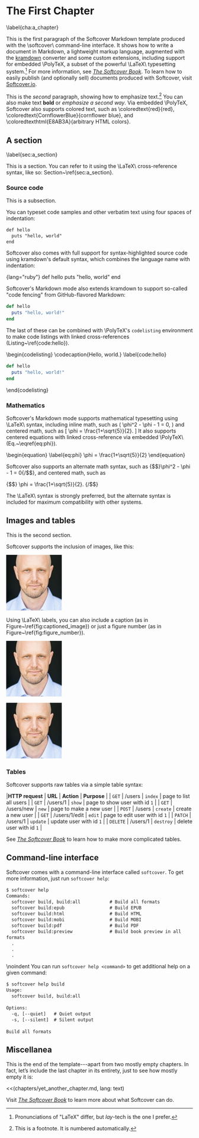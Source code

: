 # The First Chapter
\label{cha:a_chapter}

This is the first paragraph of the Softcover Markdown template produced with the \softcover\ command-line interface. It shows how to write a document in Markdown, a lightweight markup language, augmented with the [kramdown](http://kramdown.gettalong.org/) converter and some custom extensions, including support for embedded \PolyTeX, a subset of the powerful \LaTeX\ typesetting system.[^pronunciation] For more information, see [*The Softcover Book*](http://manual.softcover.io/book). To learn how to easily publish (and optionally sell) documents produced with Softcover, visit [Softcover.io](http://softcover.io/).

This is the *second* paragraph, showing how to emphasize text.[^sample-footnote] You can also make text **bold** or _emphasize a second way_. Via embedded \PolyTeX, Softcover also supports colored text, such as \coloredtext{red}{red}, \coloredtext{CornflowerBlue}{cornflower blue}, and \coloredtexthtml{E8AB3A}{arbitrary HTML colors}.

## A section
\label{sec:a_section}

This is a section. You can refer to it using the \LaTeX\ cross-reference syntax, like so: Section~\ref{sec:a_section}.

### Source code

This is a subsection.

You can typeset code samples and other verbatim text using four spaces of indentation:

    def hello
      puts "hello, world"
    end

Softcover also comes with full support for syntax-highlighted source code using kramdown's default syntax, which combines the language name with indentation:

{lang="ruby"}
    def hello
      puts "hello, world"
    end

Softcover's Markdown mode also extends kramdown to support so-called "code fencing" from GitHub-flavored Markdown:

```ruby
def hello
  puts "hello, world!"
end
```

The last of these can be combined with \PolyTeX's `codelisting` environment to make code listings with linked cross-references (Listing~\ref{code:hello}).

\begin{codelisting}
\codecaption{Hello, world.}
\label{code:hello}
```ruby
def hello
  puts "hello, world!"
end
```
\end{codelisting}


### Mathematics

Softcover's Markdown mode supports mathematical typesetting using \LaTeX\ syntax, including inline math, such as \( \phi^2 - \phi - 1 = 0, \) and centered math, such as
\[ \phi = \frac{1+\sqrt{5}}{2}. \]
It also supports centered equations with linked cross-reference via embedded \PolyTeX\ (Eq.~\eqref{eq:phi}).

\begin{equation}
\label{eq:phi}
\phi = \frac{1+\sqrt{5}}{2}
\end{equation}

Softcover also supports an alternate math syntax, such as {$$}\phi^2 - \phi - 1 = 0{/$$}, and centered math, such as

{$$}
\phi = \frac{1+\sqrt{5}}{2}.
{/$$}

The \LaTeX\ syntax is strongly preferred, but the alternate syntax is included for maximum compatibility with other systems.

## Images and tables

This is the second section.

Softcover supports the inclusion of images, like this:

![Some dude.](images/figures/01_michael_hartl_headshot.jpg)

Using \LaTeX\ labels, you can also include a caption (as in Figure~\ref{fig:captioned_image}) or just a figure number (as in Figure~\ref{fig:figure_number}).

![Some dude.\label{fig:captioned_image}](images/figures/01_michael_hartl_headshot.jpg)

![\label{fig:figure_number}](images/figures/01_michael_hartl_headshot.jpg)

### Tables

Softcover supports raw tables via a simple table syntax:

|**HTTP request** | **URL** | **Action** | **Purpose** |
| `GET` | /users | `index` | page to list all users |
| `GET` | /users/1 | `show` | page to show user with id `1` |
| `GET` | /users/new | `new` | page to make a new user |
| `POST` | /users | `create` | create a new user |
| `GET` | /users/1/edit | `edit` | page to edit user with id `1` |
| `PATCH` | /users/1 | `update` | update user with id `1` |
| `DELETE` | /users/1 | `destroy` | delete user with id `1` |

See [*The Softcover Book*](http://manual.softcover.io/book/softcover_markdown#sec-embedded_tabular_and_tables) to learn how to make more complicated tables.

## Command-line interface

Softcover comes with a command-line interface called `softcover`. To get more information, just run `softcover help`:

```console
$ softcover help
Commands:
  softcover build, build:all           # Build all formats
  softcover build:epub                 # Build EPUB
  softcover build:html                 # Build HTML
  softcover build:mobi                 # Build MOBI
  softcover build:pdf                  # Build PDF
  softcover build:preview              # Build book preview in all formats
  .
  .
  .
```

\noindent You can run `softcover help <command>` to get additional help on a given command:

```console
$ softcover help build
Usage:
  softcover build, build:all

Options:
  -q, [--quiet]   # Quiet output
  -s, [--silent]  # Silent output

Build all formats
```

## Miscellanea

This is the end of the template---apart from two mostly empty chapters. In fact, let’s include the last chapter in its entirety, just to see how mostly empty it is:

<<(chapters/yet_another_chapter.md, lang: text)

Visit [*The Softcover Book*](http://manual.softcover.io) to learn more about what Softcover can do.


[^sample-footnote]: This is a footnote. It is numbered automatically.

[^pronunciation]: Pronunciations of "LaTeX" differ, but *lay*-tech is the one I prefer.
